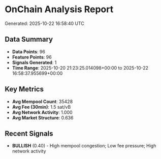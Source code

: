 # OnChain Analysis Report
Generated: 2025-10-22 16:58:40 UTC

## Data Summary
- **Data Points**: 96
- **Feature Points**: 96
- **Signals Generated**: 1
- **Time Range**: 2025-10-20 21:23:25.014098+00:00 to 2025-10-22 16:58:37.955699+00:00

## Key Metrics
- **Avg Mempool Count**: 35428
- **Avg Fee (30min)**: 1.5 sat/vB
- **Avg Network Activity**: 1.000
- **Avg Market Structure**: 0.636

## Recent Signals
- **BULLISH** (0.40) - High mempool congestion; Low fee pressure; High network activity
